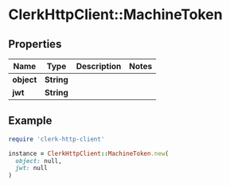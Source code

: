 # ClerkHttpClient::MachineToken

## Properties

| Name | Type | Description | Notes |
| ---- | ---- | ----------- | ----- |
| **object** | **String** |  |  |
| **jwt** | **String** |  |  |

## Example

```ruby
require 'clerk-http-client'

instance = ClerkHttpClient::MachineToken.new(
  object: null,
  jwt: null
)
```

